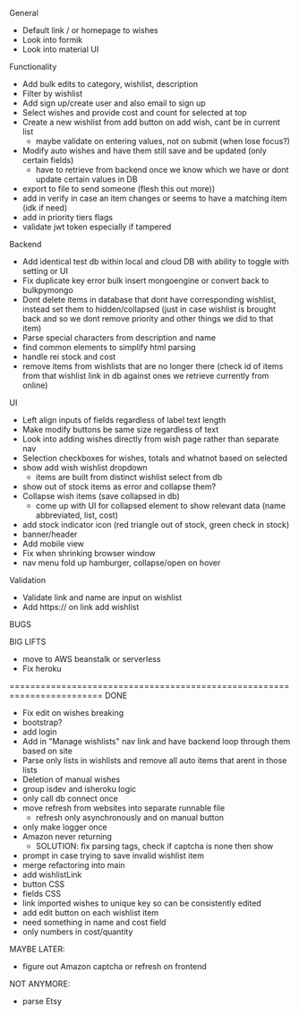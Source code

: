 General
- Default link / or homepage to wishes
- Look into formik
- Look into material UI

Functionality
- Add bulk edits to category, wishlist, description
- Filter by wishlist
- Add sign up/create user and also email to sign up
- Select wishes and provide cost and count for selected at top
- Create a new wishlist from add button on add wish, cant be in current list
  - maybe validate on entering values, not on submit (when lose focus?)
- Modify auto wishes and have them still save and be updated (only certain fields)
  - have to retrieve from backend once we know which we have or dont update certain values in DB
- export to file to send someone (flesh this out more))
- add in verify in case an item changes or seems to have a matching item (idk if need)
- add in priority tiers flags
- validate jwt token especially if tampered

Backend
- Add identical test db within local and cloud DB with ability to toggle with setting or UI
- Fix duplicate key error bulk insert mongoengine or convert back to bulkpymongo
- Dont delete items in database that dont have corresponding wishlist, instead set them to hidden/collapsed (just in case wishlist is brought back and so we dont remove priority and other things we did to that item)
- Parse special characters from description and name
- find common elements to simplify html parsing
- handle rei stock and cost
- remove items from wishlists that are no longer there (check id of items from that wishlist link in db against ones we retrieve currently from online)

UI
- Left align inputs of fields regardless of label text length
- Make modify buttons be same size regardless of text
- Look into adding wishes directly from wish page rather than separate nav
- Selection checkboxes for wishes, totals and whatnot based on selected
- show add wish wishlist dropdown
  - items are built from distinct wishlist select from db
- show out of stock items as error and collapse them?
- Collapse wish items (save collapsed in db)
  - come up with UI for collapsed element to show relevant data (name abbreviated, list, cost)
- add stock indicator icon (red triangle out of stock, green check in stock)
- banner/header
- Add mobile view
- Fix when shrinking browser window
- nav menu fold up hamburger, collapse/open on hover

Validation
- Validate link and name are input on wishlist
- Add https:// on link add wishlist

BUGS

BIG LIFTS
- move to AWS beanstalk or serverless
- Fix heroku

========================================================================
DONE
- Fix edit on wishes breaking
- bootstrap?
- add login
- Add in "Manage wishlists" nav link and have backend loop through them based on site
- Parse only lists in wishlists and remove all auto items that arent in those lists
- Deletion of manual wishes
- group isdev and isheroku logic
- only call db connect once
- move refresh from websites into separate runnable file
  - refresh only asynchronously and on manual button
- only make logger once
- Amazon never returning 
  - SOLUTION: fix parsing tags, check if captcha is none then show
- prompt in case trying to save invalid wishlist item
- merge refactoring into main
- add wishlistLink
- button CSS
- fields CSS
- link imported wishes to unique key so can be consistently edited
- add edit button on each wishlist item
- need something in name and cost field
- only numbers in cost/quantity

MAYBE LATER:
- figure out Amazon captcha or refresh on frontend

NOT ANYMORE:
- parse Etsy